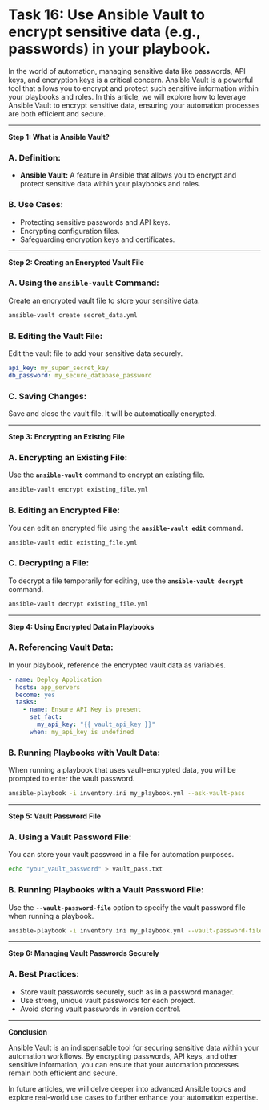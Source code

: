 # Task 16: Use Ansible Vault to encrypt sensitive data (e.g., passwords) in your playbook.

In the world of automation, managing sensitive data like passwords, API keys, and encryption keys is a critical concern. Ansible Vault is a powerful tool that allows you to encrypt and protect such sensitive information within your playbooks and roles. In this article, we will explore how to leverage Ansible Vault to encrypt sensitive data, ensuring your automation processes are both efficient and secure.

---

**Step 1: What is Ansible Vault?**

### **A. Definition:**

- **Ansible Vault:** A feature in Ansible that allows you to encrypt and protect sensitive data within your playbooks and roles.

### **B. Use Cases:**

- Protecting sensitive passwords and API keys.
- Encrypting configuration files.
- Safeguarding encryption keys and certificates.

---

**Step 2: Creating an Encrypted Vault File**

### **A. Using the `ansible-vault` Command:**

Create an encrypted vault file to store your sensitive data.

```bash
ansible-vault create secret_data.yml
```

### **B. Editing the Vault File:**

Edit the vault file to add your sensitive data securely.

```yaml
api_key: my_super_secret_key
db_password: my_secure_database_password
```

### **C. Saving Changes:**

Save and close the vault file. It will be automatically encrypted.

---

**Step 3: Encrypting an Existing File**

### **A. Encrypting an Existing File:**

Use the **`ansible-vault`** command to encrypt an existing file.

```bash
ansible-vault encrypt existing_file.yml
```

### **B. Editing an Encrypted File:**

You can edit an encrypted file using the **`ansible-vault edit`** command.

```bash
ansible-vault edit existing_file.yml
```

### **C. Decrypting a File:**

To decrypt a file temporarily for editing, use the **`ansible-vault decrypt`** command.

```bash
ansible-vault decrypt existing_file.yml
```

---

**Step 4: Using Encrypted Data in Playbooks**

### **A. Referencing Vault Data:**

In your playbook, reference the encrypted vault data as variables.

```yaml
- name: Deploy Application
  hosts: app_servers
  become: yes
  tasks:
    - name: Ensure API Key is present
      set_fact:
        my_api_key: "{{ vault_api_key }}"
      when: my_api_key is undefined
```

### **B. Running Playbooks with Vault Data:**

When running a playbook that uses vault-encrypted data, you will be prompted to enter the vault password.

```bash
ansible-playbook -i inventory.ini my_playbook.yml --ask-vault-pass
```

---

**Step 5: Vault Password File**

### **A. Using a Vault Password File:**

You can store your vault password in a file for automation purposes.

```bash
echo "your_vault_password" > vault_pass.txt
```

### **B. Running Playbooks with a Vault Password File:**

Use the **`--vault-password-file`** option to specify the vault password file when running a playbook.

```bash
ansible-playbook -i inventory.ini my_playbook.yml --vault-password-file vault_pass.txt
```

---

**Step 6: Managing Vault Passwords Securely**

### **A. Best Practices:**

- Store vault passwords securely, such as in a password manager.
- Use strong, unique vault passwords for each project.
- Avoid storing vault passwords in version control.

---

**Conclusion**

Ansible Vault is an indispensable tool for securing sensitive data within your automation workflows. By encrypting passwords, API keys, and other sensitive information, you can ensure that your automation processes remain both efficient and secure.

In future articles, we will delve deeper into advanced Ansible topics and explore real-world use cases to further enhance your automation expertise.